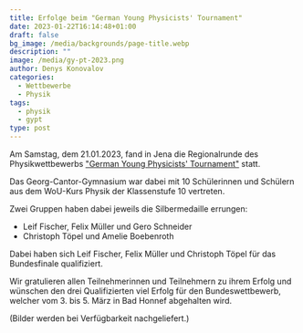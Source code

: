 ```yaml
---
title: Erfolge beim "German Young Physicists' Tournament"
date: 2023-01-22T16:14:48+01:00
draft: false
bg_image: /media/backgrounds/page-title.webp
description: ""
image: /media/gy-pt-2023.png
author: Denys Konovalov
categories:
  - Wettbewerbe
  - Physik
tags:
  - physik
  - gypt
type: post
---
```

Am Samstag, dem 21.01.2023, fand in Jena die Regionalrunde des Physikwettbewerbs ["German Young Physicists' Tournament"](https://www.gypt.org/) statt.

Das Georg-Cantor-Gymnasium war dabei mit 10 Schülerinnen und Schülern aus dem WoU-Kurs Physik der Klassenstufe 10 vertreten.

Zwei Gruppen haben dabei jeweils die Silbermedaille errungen:

- Leif Fischer, Felix Müller und Gero Schneider
- Christoph Töpel und Amelie Boebenroth

Dabei haben sich Leif Fischer, Felix Müller und Christoph Töpel für das Bundesfinale qualifiziert.

Wir gratulieren allen Teilnehmerinnen und Teilnehmern zu ihrem Erfolg und wünschen den drei Qualifizierten viel Erfolg für den Bundeswettbewerb, welcher vom 3. bis 5. März in Bad Honnef abgehalten wird.

(Bilder werden bei Verfügbarkeit nachgeliefert.)

